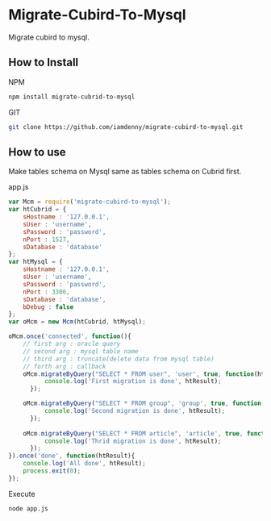 # Migrate-Cubird-To-Mysql

Migrate cubird to mysql.

## How to Install

NPM
```bash
npm install migrate-cubrid-to-mysql
```

GIT
```bash
git clone https://github.com/iamdenny/migrate-cubird-to-mysql.git
```

## How to use

Make tables schema on Mysql same as tables schema on Cubrid first.

app.js
```js
var Mcm = require('migrate-cubird-to-mysql');
var htCubrid = {
    sHostname : '127.0.0.1',
    sUser : 'username',
    sPassword : 'password',
    nPort : 1527,
    sDatabase : 'database'
};
var htMysql = {
    sHostname : '127.0.0.1',
    sUser : 'username',
    sPassword : 'password',
    nPort : 3306,
    sDatabase : 'database',
    bDebug : false
};
var oMcm = new Mcm(htCubrid, htMysql);

oMcm.once('connected', function(){
	// first arg : oracle query
	// second arg : mysql table name
	// third arg : truncate(delete data from mysql table)
	// forth arg : callback
    oMcm.migrateByQuery("SELECT * FROM user", 'user', true, function(htResult){
          console.log('First migration is done', htResult);
      });

    oMcm.migrateByQuery("SELECT * FROM group", 'group', true, function(htResult){
          console.log('Second migration is done', htResult);
      });
    
    oMcm.migrateByQuery("SELECT * FROM article", 'article', true, function(htResult){
          console.log('Thrid migration is done', htResult);
      });      
}).once('done', function(htResult){
    console.log('All done', htResult);
    process.exit(0);
});
```

Execute
```bash
node app.js
```